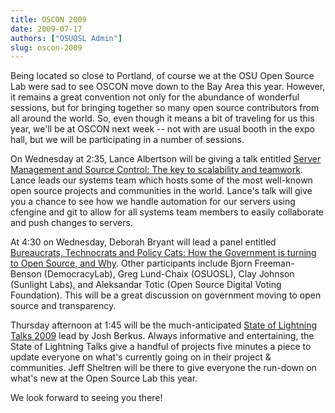 ```yaml
---
title: OSCON 2009
date: 2009-07-17
authors: ["OSUOSL Admin"]
slug: oscon-2009
---
```


Being located so close to Portland, of course we at the OSU Open Source Lab were
sad to see OSCON move down to the Bay Area this year. However, it remains a
great convention not only for the abundance of wonderful sessions, but for
bringing together so many open source contributors from all around the world.
So, even though it means a bit of traveling for us this year, we'll be at OSCON
next week -- not with are usual booth in the expo hall, but we will be
participating in a number of sessions.

On Wednesday at 2:35, Lance Albertson will be giving a talk entitled
[Server Management and Source Control: The key to scalability and teamwork](http://en.oreilly.com/oscon2009/public/schedule/detail/8472).
Lance leads our systems team which hosts some of the most well-known open source
projects and communities in the world. Lance's talk will give you a chance to
see how we handle automation for our servers using cfengine and git to allow for
all systems team members to easily collaborate and push changes to servers.

At 4:30 on Wednesday, Deborah Bryant will lead a panel entitled
[Bureaucrats, Technocrats and Policy Cats: How the Government is turning to Open Source, and Why](http://en.oreilly.com/oscon2009/public/schedule/detail/8384).
Other participants include Bjorn Freeman-Benson (DemocracyLab), Greg Lund-Chaix
(OSUOSL), Clay Johnson (Sunlight Labs), and Aleksandar Totic (Open Source
Digital Voting Foundation). This will be a great discussion on government moving
to open source and transparency.

Thursday afternoon at 1:45 will be the much-anticipated
[State of Lightning Talks 2009](http://en.oreilly.com/oscon2009/public/schedule/detail/8106) lead by Josh Berkus. Always informative and
entertaining, the State of Lightning Talks give a handful of projects five
minutes a piece to update everyone on what's currently going on in their project
& communities. Jeff Sheltren will be there to give everyone the run-down on
what's new at the Open Source Lab this year.

We look forward to seeing you there!
